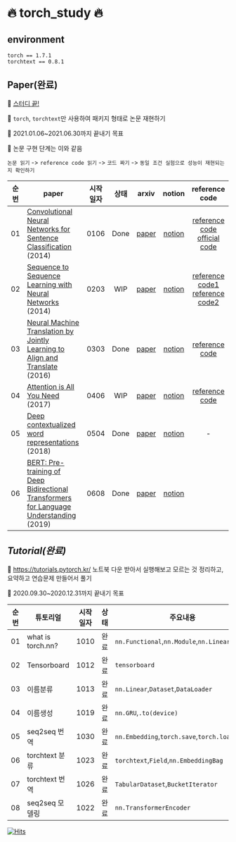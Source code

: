 # 🔥 torch_study 🔥

## environment
```
torch == 1.7.1
torchtext == 0.8.1
```

## **Paper(완료)**
🍟 [스터디 끝!](https://www.notion.so/kickoff-6634847c450741a68c1be736f102ecdd) 

🍕 `torch`, `torchtext`만 사용하여 패키지 형태로 논문 재현하기  

🍔 2021.01.06~2021.06.30까지 끝내기 목표

🌮 논문 구현 단계는 이와 같음

`논문 읽기` -> `reference code 읽기` -> `코드 짜기` -> `동일 조건 실험으로 성능이 재현되는지 확인하기`

|순번|paper|시작일자|상태|arxiv|notion|reference code|
|:--:|----|:-----:|:----:|:----:|:----:|:----:|
|01|[Convolutional Neural Networks for Sentence Classification](https://github.com/long8v/torch_study/tree/master/paper/01_CNN) (2014)|0106|Done|[paper](https://arxiv.org/abs/1408.5882)|[notion](https://www.notion.so/long8v/1-CNN-8982f7be7db94ae88e340cc23900693c)|[reference code](https://github.com/bentrevett/pytorch-sentiment-analysis/blob/master/4%20-%20Convolutional%20Sentiment%20Analysis.ipynb)<br>[official code](https://github.com/yoonkim/CNN_sentence)|
|02|[Sequence to Sequence Learning with Neural Networks](https://github.com/long8v/torch_study/tree/master/paper/02_seq2seq) (2014)|0203|WIP|[paper](https://arxiv.org/abs/1409.3215)|[notion](https://www.notion.so/long8v/2-seq2seq-68f1ccd8f7c9451191334eae6f83486c)|[reference code1](https://github.com/bentrevett/pytorch-seq2seq/blob/master/1%20-%20Sequence%20to%20Sequence%20Learning%20with%20Neural%20Networks.ipynb)<br>[reference code2](https://github.com/bentrevett/pytorch-seq2seq/blob/master/4%20-%20Packed%20Padded%20Sequences%2C%20Masking%2C%20Inference%20and%20BLEU.ipynb)|
|03|[Neural Machine Translation by Jointly Learning to Align and Translate](https://github.com/long8v/torch_study/tree/master/paper/03_attention) (2016)|0303|Done|[paper](https://arxiv.org/pdf/1409.0473.pdf)|[notion](https://www.notion.so/long8v/3-attention-22ac89a1000f49cba65aaa4a0a2ce9fa)|[reference code](https://github.com/bentrevett/pytorch-seq2seq/blob/master/3%20-%20Neural%20Machine%20Translation%20by%20Jointly%20Learning%20to%20Align%20and%20Translate.ipynb)|
|04|[Attention is All You Need](https://github.com/long8v/torch_study/tree/master/paper/04_transformer) (2017)|0406|WIP|[paper](https://arxiv.org/abs/1706.03762)|[notion](https://www.notion.so/long8v/4-Transformer-2a7651c264ba496b9441adda71e72ac2)|[reference code](https://github.com/bentrevett/pytorch-seq2seq/blob/master/6%20-%20Attention%20is%20All%20You%20Need.ipynb)||
|05|[Deep contextualized word representations](https://github.com/long8v/torch_study/tree/master/paper/05_ELMo) (2018)|0504|Done|[paper](https://arxiv.org/abs/1802.05365?)|[notion](https://www.notion.so/long8v/5-ELMo-a7de21b9988d4b0aa9d7e094de772075)|-|
|06|[BERT: Pre-training of Deep Bidirectional Transformers for Language Understanding](https://github.com/long8v/torch_study/tree/master/paper/06_BERT/) (2019)|0608|Done|[paper](https://arxiv.org/abs/1810.04805)|[notion](https://long8v.notion.site/6-BERT-e88de5eacd124dfcbc529b2f7d18d4fd)||


## *Tutorial(완료)* 
🍕 https://tutorials.pytorch.kr/ 노트북 다운 받아서 실행해보고 모르는 것 정리하고, 요약하고 연습문제 만들어서 풀기 

🍔 2020.09.30~2020.12.31까지 끝내기 목표 

|순번|튜토리얼|시작일자|상태|주요내용|링크|
|:--:|----|:---:|:----:|----|----|
|01|what is torch.nn?|1010|완료|`nn.Functional`,`nn.Module`,`nn.Linear`,`optim`|[tutorial](https://tutorials.pytorch.kr/beginner/nn_tutorial.html)|
|02|Tensorboard|1012|완료|`tensorboard`|[tutorial](https://tutorials.pytorch.kr/intermediate/tensorboard_tutorial.html)|
|03|이름분류|1013|완료|`nn.Linear`,`Dataset`,`DataLoader`|[tutorial](https://tutorials.pytorch.kr/intermediate/char_rnn_classification_tutorial.html)|
|04|이름생성|1019|완료|`nn.GRU`,`.to(device)`|[tutorial](https://tutorials.pytorch.kr/intermediate/char_rnn_generation_tutorial.html)|
|05|seq2seq 번역|1030|완료|`nn.Embedding`,`torch.save`,`torch.load`|[tutorial](https://tutorials.pytorch.kr/intermediate/seq2seq_translation_tutorial.html)|
|06|torchtext 분류|1023|완료|`torchtext`,`Field`,`nn.EmbeddingBag`|[tutorial](https://tutorials.pytorch.kr/beginner/text_sentiment_ngrams_tutorial.html)|
|07|torchtext 번역|1026|완료|`TabularDataset`,`BucketIterator`|[tutorial](https://tutorials.pytorch.kr/beginner/torchtext_translation_tutorial.html)|
|08|seq2seq 모델링|1022|완료|`nn.TransformerEncoder`|[tutorial](https://tutorials.pytorch.kr/beginner/transformer_tutorial.html)|


[![Hits](https://hits.seeyoufarm.com/api/count/incr/badge.svg?url=https%3A%2F%2Fgithub.com%2Flong8v%2F&count_bg=%2379C83D&title_bg=%23555555&icon=&icon_color=%23E7E7E7&title=hits&edge_flat=false)](https://hits.seeyoufarm.com)
